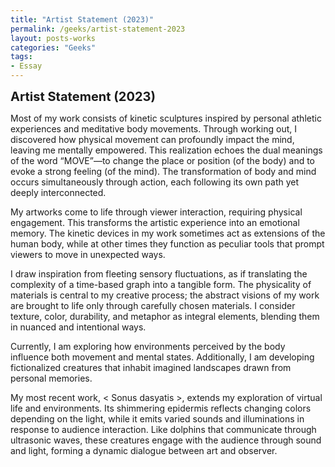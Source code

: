 ```yaml
---
title: "Artist Statement (2023)"
permalink: /geeks/artist-statement-2023
layout: posts-works
categories: "Geeks"
tags:
- Essay
---
```

<span style = "font-size: 20px; font-weight: 700;"> 
Artist Statement (2023)
</span>  

Most of my work consists of kinetic sculptures inspired by personal athletic experiences and meditative body movements. Through working out, I discovered how physical movement can profoundly impact the mind, leaving me mentally empowered. This realization echoes the dual meanings of the word “MOVE”—to change the place or position (of the body) and to evoke a strong feeling (of the mind). The transformation of body and mind occurs simultaneously through action, each following its own path yet deeply interconnected.  

My artworks come to life through viewer interaction, requiring physical engagement. This transforms the artistic experience into an emotional memory. The kinetic devices in my work sometimes act as extensions of the human body, while at other times they function as peculiar tools that prompt viewers to move in unexpected ways.  

I draw inspiration from fleeting sensory fluctuations, as if translating the complexity of a time-based graph into a tangible form. The physicality of materials is central to my creative process; the abstract visions of my work are brought to life only through carefully chosen materials. I consider texture, color, durability, and metaphor as integral elements, blending them in nuanced and intentional ways.  

Currently, I am exploring how environments perceived by the body influence both movement and mental states. Additionally, I am developing fictionalized creatures that inhabit imagined landscapes drawn from personal memories.  

My most recent work, < Sonus dasyatis >, extends my exploration of virtual life and environments. Its shimmering epidermis reflects changing colors depending on the light, while it emits varied sounds and illuminations in response to audience interaction. Like dolphins that communicate through ultrasonic waves, these creatures engage with the audience through sound and light, forming a dynamic dialogue between art and observer.  